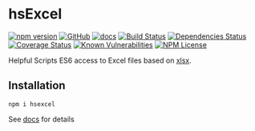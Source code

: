 hsExcel
========
[![npm version](https://badge.fury.io/js/hsexcel.svg)](https://badge.fury.io/js/hsexcel)
[![GitHub](https://img.shields.io/badge/GitHub-hsExcel-blue.svg)](https://github.com/helpfulscripts/hsexcel)
[![docs](https://img.shields.io/badge/hsDocs-hsExcel-blue.svg)](https://helpfulscripts.github.io/hsExcel/#!/api/hsExcel/0)
[![Build Status](https://travis-ci.org/HelpfulScripts/hsExcel.svg?branch=master)](https://travis-ci.org/HelpfulScripts/hsExcel)
[![Dependencies Status](https://david-dm.org/helpfulscripts/hshsexceldocs.svg)](https://david-dm.org/helpfulscripts/hsexcel)
[![Coverage Status](https://coveralls.io/repos/github/HelpfulScripts/hsExcel/badge.svg?branch=master)](https://coveralls.io/github/HelpfulScripts/hsExcel?branch=master)
[![Known Vulnerabilities](https://snyk.io/test/github/HelpfulScripts/hsExcel/badge.svg?targetFile=package.json)](https://snyk.io/test/github/HelpfulScripts/hsExcel?targetFile=package.json)
[![NPM License](https://img.shields.io/badge/license-MIT-brightgreen.svg)](https://www.npmjs.com/package/hsexcel) 

Helpful Scripts ES6 access to Excel files based on [xlsx](https://www.npmjs.com/package/xlsx).

## Installation
`npm i hsexcel`

See [docs](https://helpfulscripts.github.io/hsExcel/#!/api/hsExcel/0) for details
